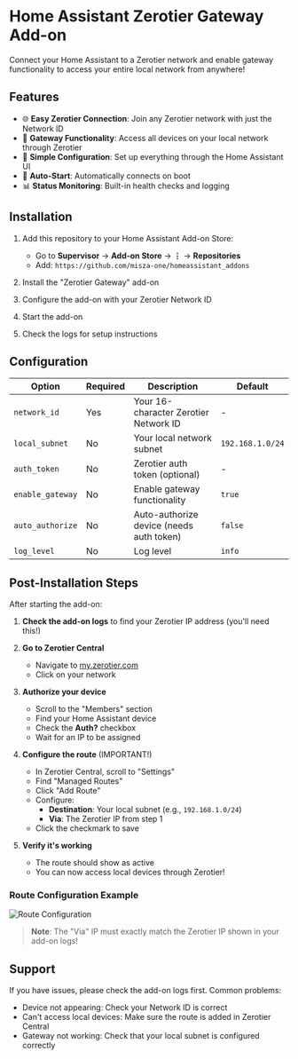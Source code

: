 # Home Assistant Zerotier Gateway Add-on

Connect your Home Assistant to a Zerotier network and enable gateway functionality to access your entire local network from anywhere!

## Features

- 🌐 **Easy Zerotier Connection**: Join any Zerotier network with just the Network ID
- 🚪 **Gateway Functionality**: Access all devices on your local network through Zerotier
- 🔧 **Simple Configuration**: Set up everything through the Home Assistant UI
- 🔄 **Auto-Start**: Automatically connects on boot
- 📊 **Status Monitoring**: Built-in health checks and logging

## Installation

1. Add this repository to your Home Assistant Add-on Store:
   - Go to **Supervisor** → **Add-on Store** → **⋮** → **Repositories**
   - Add: `https://github.com/misza-one/homeassistant_addons`

2. Install the "Zerotier Gateway" add-on

3. Configure the add-on with your Zerotier Network ID

4. Start the add-on

5. Check the logs for setup instructions

## Configuration

| Option | Required | Description | Default |
|--------|----------|-------------|---------|
| `network_id` | Yes | Your 16-character Zerotier Network ID | - |
| `local_subnet` | No | Your local network subnet | `192.168.1.0/24` |
| `auth_token` | No | Zerotier auth token (optional) | - |
| `enable_gateway` | No | Enable gateway functionality | `true` |
| `auto_authorize` | No | Auto-authorize device (needs auth token) | `false` |
| `log_level` | No | Log level | `info` |

## Post-Installation Steps

After starting the add-on:

1. **Check the add-on logs** to find your Zerotier IP address (you'll need this!)

2. **Go to Zerotier Central**
   - Navigate to [my.zerotier.com](https://my.zerotier.com)
   - Click on your network

3. **Authorize your device**
   - Scroll to the "Members" section
   - Find your Home Assistant device
   - Check the **Auth?** checkbox
   - Wait for an IP to be assigned

4. **Configure the route** (IMPORTANT!)
   - In Zerotier Central, scroll to "Settings"
   - Find "Managed Routes"
   - Click "Add Route"
   - Configure:
     - **Destination**: Your local subnet (e.g., `192.168.1.0/24`)
     - **Via**: The Zerotier IP from step 1
   - Click the checkmark to save

5. **Verify it's working**
   - The route should show as active
   - You can now access local devices through Zerotier!

### Route Configuration Example

![Route Configuration](https://github.com/misza-one/homeassistant_addons/blob/main/images/route-config.png)

> **Note**: The "Via" IP must exactly match the Zerotier IP shown in your add-on logs!

## Support

If you have issues, please check the add-on logs first. Common problems:
- Device not appearing: Check your Network ID is correct
- Can't access local devices: Make sure the route is added in Zerotier Central
- Gateway not working: Check that your local subnet is configured correctly
